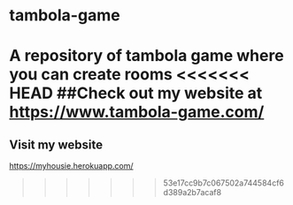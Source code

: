 # tambola-game
A repository of tambola game where you can create rooms
<<<<<<< HEAD
##Check out my website at
<https://www.tambola-game.com/>
=======
## Visit my website
<https://myhousie.herokuapp.com/>
>>>>>>> 53e17cc9b7c067502a744584cf6d389a2b7acaf8
